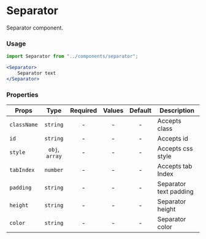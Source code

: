 # Separator

Separator component.

### Usage

```js
import Separator from "../components/separator";
```

```jsx
<Separator>
    Separator text
</Separator>
```

### Properties

| Props             |      Type      | Required | Values | Default | Description                    |
| ----------------- | :------------: | :------: | :----: | :-----: | ------------------------------ |
| `className`       |    `string`    |    -     |   -    |    -    | Accepts class                  |
| `id`              |    `string`    |    -     |   -    |    -    | Accepts id                     |
| `style`           | `obj`, `array` |    -     |   -    |    -    | Accepts css style              |
| `tabIndex`        |    `number`    |    -     |   -    |    -    | Accepts tab Index              |
| `padding`         |    `string`    |    -     |   -    |    -    | Separator text padding         |
| `height`          |    `string`    |    -     |   -    |    -    | Separator height               |
| `color`           |    `string`    |    -     |   -    |    -    | Separator color                |
